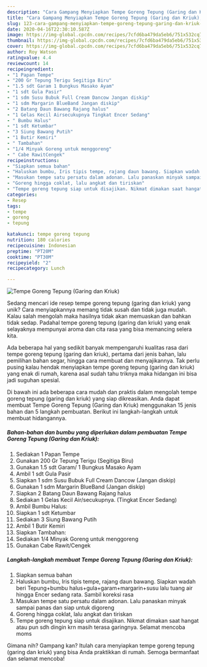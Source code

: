 ```yaml
---
description: "Cara Gampang Menyiapkan Tempe Goreng Tepung (Garing dan Kriuk), Enak"
title: "Cara Gampang Menyiapkan Tempe Goreng Tepung (Garing dan Kriuk), Enak"
slug: 123-cara-gampang-menyiapkan-tempe-goreng-tepung-garing-dan-kriuk-enak
date: 2020-04-16T22:30:10.587Z
image: https://img-global.cpcdn.com/recipes/7cfd6ba479da5eb6/751x532cq70/tempe-goreng-tepung-garing-dan-kriuk-foto-resep-utama.jpg
thumbnail: https://img-global.cpcdn.com/recipes/7cfd6ba479da5eb6/751x532cq70/tempe-goreng-tepung-garing-dan-kriuk-foto-resep-utama.jpg
cover: https://img-global.cpcdn.com/recipes/7cfd6ba479da5eb6/751x532cq70/tempe-goreng-tepung-garing-dan-kriuk-foto-resep-utama.jpg
author: Roy Watson
ratingvalue: 4.4
reviewcount: 14
recipeingredient:
- "1 Papan Tempe"
- "200 Gr Tepung Terigu Segitiga Biru"
- "1.5 sdt Garam 1 Bungkus Masako Ayam"
- "1 sdt Gula Pasir"
- "1 sdm Susu Bubuk Full Cream Dancow Jangan diskip"
- "1 sdm Margarin BlueBand Jangan diskip"
- "2 Batang Daun Bawang Rajang halus"
- "1 Gelas Kecil Airsecukupnya Tingkat Encer Sedang"
- " Bumbu Halus"
- "1 sdt Ketumbar"
- "3 Siung Bawang Putih"
- "1 Butir Kemiri"
- " Tambahan"
- "1/4 Minyak Goreng untuk menggoreng"
- " Cabe RawitCengek"
recipeinstructions:
- "Siapkan semua bahan"
- "Haluskan bumbu, Iris tipis tempe, rajang daun bawang. Siapkan wadah beri Tepung+bumbu halus+gula+garam+margarin+susu lalu tuang air hingga Encer sedang rata. Sambil koreksi rasa"
- "Masukan tempe satu persatu dalam adonan. Lalu panaskan minyak sampai panas dan siap untuk digoreng"
- "Goreng hingga coklat, lalu angkat dan tiriskan"
- "Tempe goreng tepung siap untuk disajikan. Nikmat dimakan saat hangat atau pun sdh dingin krn masih terasa garingnya. Selamat mencoba moms"
categories:
- Resep
tags:
- tempe
- goreng
- tepung

katakunci: tempe goreng tepung 
nutrition: 180 calories
recipecuisine: Indonesian
preptime: "PT20M"
cooktime: "PT30M"
recipeyield: "2"
recipecategory: Lunch

---
```



![Tempe Goreng Tepung (Garing dan Kriuk)](https://img-global.cpcdn.com/recipes/7cfd6ba479da5eb6/751x532cq70/tempe-goreng-tepung-garing-dan-kriuk-foto-resep-utama.jpg)

Sedang mencari ide resep tempe goreng tepung (garing dan kriuk) yang unik? Cara menyiapkannya memang tidak susah dan tidak juga mudah. Kalau salah mengolah maka hasilnya tidak akan memuaskan dan bahkan tidak sedap. Padahal tempe goreng tepung (garing dan kriuk) yang enak selayaknya mempunyai aroma dan cita rasa yang bisa memancing selera kita.

Ada beberapa hal yang sedikit banyak mempengaruhi kualitas rasa dari tempe goreng tepung (garing dan kriuk), pertama dari jenis bahan, lalu pemilihan bahan segar, hingga cara membuat dan menyajikannya. Tak perlu pusing kalau hendak menyiapkan tempe goreng tepung (garing dan kriuk) yang enak di rumah, karena asal sudah tahu triknya maka hidangan ini bisa jadi suguhan spesial.




Di bawah ini ada beberapa cara mudah dan praktis dalam mengolah tempe goreng tepung (garing dan kriuk) yang siap dikreasikan. Anda dapat membuat Tempe Goreng Tepung (Garing dan Kriuk) menggunakan 15 jenis bahan dan 5 langkah pembuatan. Berikut ini langkah-langkah untuk membuat hidangannya.

<!--inarticleads1-->

##### Bahan-bahan dan bumbu yang diperlukan dalam pembuatan Tempe Goreng Tepung (Garing dan Kriuk):

1. Sediakan 1 Papan Tempe
1. Gunakan 200 Gr Tepung Terigu (Segitiga Biru)
1. Gunakan 1.5 sdt Garam/ 1 Bungkus Masako Ayam
1. Ambil 1 sdt Gula Pasir
1. Siapkan 1 sdm Susu Bubuk Full Cream Dancow (Jangan diskip)
1. Gunakan 1 sdm Margarin BlueBand (Jangan diskip)
1. Siapkan 2 Batang Daun Bawang Rajang halus
1. Sediakan 1 Gelas Kecil Air/secukupnya. (Tingkat Encer Sedang)
1. Ambil  Bumbu Halus:
1. Siapkan 1 sdt Ketumbar
1. Sediakan 3 Siung Bawang Putih
1. Ambil 1 Butir Kemiri
1. Siapkan  Tambahan:
1. Sediakan 1/4 Minyak Goreng untuk menggoreng
1. Gunakan  Cabe Rawit/Cengek




<!--inarticleads2-->

##### Langkah-langkah membuat Tempe Goreng Tepung (Garing dan Kriuk):

1. Siapkan semua bahan
1. Haluskan bumbu, Iris tipis tempe, rajang daun bawang. Siapkan wadah beri Tepung+bumbu halus+gula+garam+margarin+susu lalu tuang air hingga Encer sedang rata. Sambil koreksi rasa
1. Masukan tempe satu persatu dalam adonan. Lalu panaskan minyak sampai panas dan siap untuk digoreng
1. Goreng hingga coklat, lalu angkat dan tiriskan
1. Tempe goreng tepung siap untuk disajikan. Nikmat dimakan saat hangat atau pun sdh dingin krn masih terasa garingnya. Selamat mencoba moms




Gimana nih? Gampang kan? Itulah cara menyiapkan tempe goreng tepung (garing dan kriuk) yang bisa Anda praktikkan di rumah. Semoga bermanfaat dan selamat mencoba!
